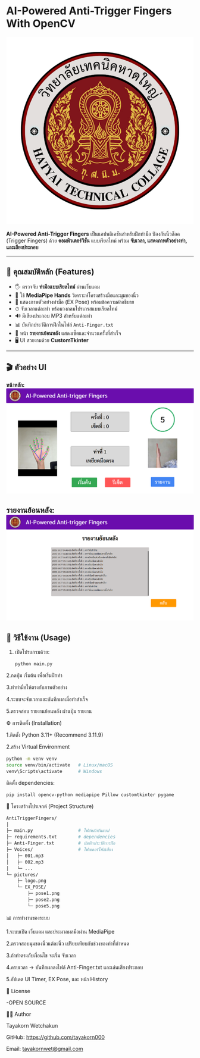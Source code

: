 # AI-Powered Anti-Trigger Fingers With OpenCV

![Logo](pictures/logo.png)

**AI-Powered Anti-Trigger Fingers** เป็นแอปพลิเคชันสำหรับฝึกท่ามือ ป้องกันนิ้วล็อค (Trigger Fingers) ด้วย **คอมพิวเตอร์วิชัน** แบบเรียลไทม์ พร้อม **จับเวลา, แสดงภาพตัวอย่างท่า, และเสียงประกอบ**  

---

## 🌟 คุณสมบัติหลัก (Features)

- 🖐 ตรวจจับ **ท่ามือแบบเรียลไทม์** ผ่านเว็บแคม
- 🤖 ใช้ **MediaPipe Hands** วิเคราะห์โครงสร้างมือและมุมของนิ้ว
- 🎨 แสดงภาพตัวอย่างท่ามือ (EX Pose) พร้อมข้อความคำอธิบาย
- ⏱ จับเวลาแต่ละท่า พร้อมวงกลมโปรเกรสแบบเรียลไทม์
- 🔊 มีเสียงประกอบ MP3 สำหรับแต่ละท่า
- 📊 บันทึกประวัติการฝึกในไฟล์ `Anti-Finger.txt`
- 📄 หน้า **รายงานย้อนหลัง** แสดงเซ็ตและจำนวนครั้งที่สำเร็จ
- 🖥 UI สวยงามด้วย **CustomTkinter**

---

## 🎬 ตัวอย่าง UI

**หน้าหลัก:**
![Main UI](pictures/main.png)

**รายงานย้อนหลัง:**
![History Page](pictures/log.png)
---

## 🚀 วิธีใช้งาน (Usage)

1. เปิดโปรแกรมด้วย:
   ```bash
   python main.py
   ```
   
2.กดปุ่ม เริ่มต้น เพื่อเริ่มฝึกท่า

3.ทำท่ามือให้ตรงกับภาพตัวอย่าง

4.ระบบจะจับเวลาและบันทึกผลเมื่อทำสำเร็จ

5.ตรวจสอบ รายงานย้อนหลัง ผ่านปุ่ม รายงาน

⚙️ การติดตั้ง (Installation)

1.ติดตั้ง Python 3.11+ (Recommend 3.11.9)

2.สร้าง Virtual Environment

```bash
python -m venv venv
source venv/bin/activate   # Linux/macOS
venv\Scripts\activate      # Windows
```

ติดตั้ง dependencies:
```bash
pip install opencv-python mediapipe Pillow customtkinter pygame
```

📁 โครงสร้างโปรเจกต์ (Project Structure)
```bash
AntiTriggerFingers/
│
├─ main.py                 # ไฟล์หลักรันแอป
├─ requirements.txt        # dependencies
├─ Anti-Finger.txt         # บันทึกประวัติการฝึก
├─ Voices/                 # โฟลเดอร์ไฟล์เสียง
│   ├─ 001.mp3
│   ├─ 002.mp3
│   └─ ...
└─ pictures/
    ├─ logo.png
    └─ EX_POSE/
        ├─ pose1.png
        ├─ pose2.png
        └─ pose5.png
```

📊 การทำงานของระบบ

1.ระบบเปิด เว็บแคม และประมวลผลมือผ่าน MediaPipe

2.ตรวจสอบมุมของนิ้วแต่ละนิ้ว เปรียบเทียบกับช่วงของท่าที่กำหนด

3.ถ้าท่าตรงกับเงื่อนไข จะเริ่ม จับเวลา

4.ครบเวลา → บันทึกผลลงไฟล์ Anti-Finger.txt และเล่นเสียงประกอบ

5.อัปเดต UI Timer, EX Pose, และ หน้า History


🔔 License

-OPEN SOURCE 

👨‍💻 Author

Tayakorn Wetchakun

GitHub: https://github.com/tayakorn000

Email: tayakornwet@gmail.com

